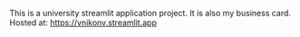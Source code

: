 This is a university streamlit application project.
It is also my business card.
Hosted at: https://vnikonv.streamlit.app
